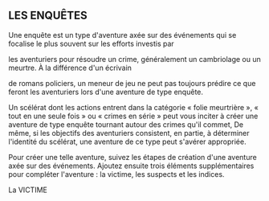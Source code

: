 ## LES ENQUÊTES


Une enquête est un type d'aventure axée sur des événements
qui se focalise le plus souvent sur les efforts investis par

les aventuriers pour résoudre un crime, généralement un
cambriolage ou un meurtre. À la différence d'un écrivain

de romans policiers, un meneur de jeu ne peut pas toujours
prédire ce que feront les aventuriers lors d'une aventure de
type enquête.

Un scélérat dont les actions entrent dans la catégorie « folie
meurtrière », « tout en une seule fois » ou « crimes en série »
peut vous inciter à créer une aventure de type enquête tournant
autour des crimes qu'il commet, De même, si les objectifs des
aventuriers consistent, en partie, à déterminer l'identité du
scélérat, une aventure de ce type peut s'avérer appropriée.

Pour créer une telle aventure, suivez les étapes de création
d'une aventure axée sur des événements. Ajoutez ensuite
trois éléments supplémentaires pour compléter l'aventure :
la victime, les suspects et les indices.

La VICTIME